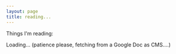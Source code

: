 ```yaml
---
layout: page
title: reading...
---
```


<script type="text/javascript" src="/js/tabletop.js"></script>

<script type="text/javascript">
  window.onload = function() { init() };

  var public_spreadsheet_url = '1GKK4XMQrI_rKOAITexedpzojpHNp8xkIwOAp0ygbZ7Q';

  var monthNames = ["January", "February", "March", "April", "May", "June","July", "August", "September", "October", "November", "December"];

  function init() {
    Tabletop.init( { key: public_spreadsheet_url,
                     callback: showInfo,
                     simpleSheet: true,
                     orderby: 'date',
                     reverse:'true' } )
                     
  }
    
function showInfo(data, tabletop) {
    $("#loading").toggle();
    console.log(data);
    var datearray = [];
    var month = 42;
    var year = "2017";
    for(i=0; i < data.length; i++){
      var linkdate = new Date(data[i].date);
      var linkmonth = linkdate.getMonth();
      var linkyear = linkdate.getYear();
      if (linkyear != month){
        $("#links").append("<h2>"+linkyear+"</h2>");
        var year = linkyear;
      };
      if (linkmonth != month){
        $("#links").append("<h2>"+monthNames[linkmonth]+"</h2>");
        var month = linkmonth;
      };
      $("#links").append("<p><a href='"+data[i].link + "'>" + data[i].link + "</a> - " + data[i].comment + "</p>");
    };
  }
</script>

Things I'm reading:

<span id="loading">Loading... (patience please, fetching from a Google Doc as CMS....)</span>

<div id="links"></div>